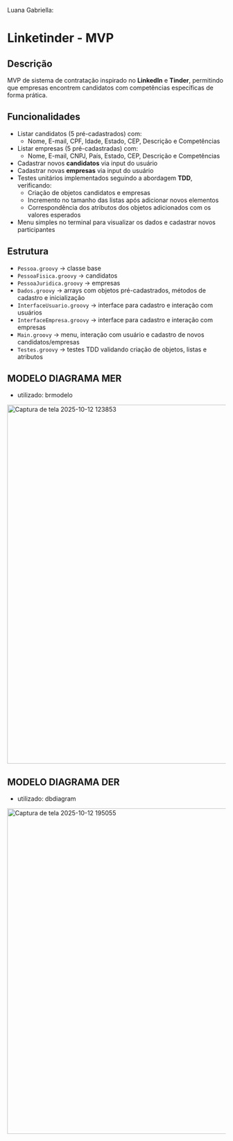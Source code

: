 Luana Gabriella:
# Linketinder - MVP

## Descrição
MVP de sistema de contratação inspirado no **LinkedIn** e **Tinder**, permitindo que empresas encontrem candidatos com competências específicas de forma prática.

## Funcionalidades
- Listar candidatos (5 pré-cadastrados) com:
  - Nome, E-mail, CPF, Idade, Estado, CEP, Descrição e Competências
- Listar empresas (5 pré-cadastradas) com:
  - Nome, E-mail, CNPJ, País, Estado, CEP, Descrição e Competências
- Cadastrar novos **candidatos** via input do usuário
- Cadastrar novas **empresas** via input do usuário
- Testes unitários implementados seguindo a abordagem **TDD**, verificando:
  - Criação de objetos candidatos e empresas
  - Incremento no tamanho das listas após adicionar novos elementos
  - Correspondência dos atributos dos objetos adicionados com os valores esperados
- Menu simples no terminal para visualizar os dados e cadastrar novos participantes

## Estrutura
- `Pessoa.groovy` → classe base  
- `PessoaFisica.groovy` → candidatos  
- `PessoaJuridica.groovy` → empresas  
- `Dados.groovy` → arrays com objetos pré-cadastrados, métodos de cadastro e inicialização  
- `InterfaceUsuario.groovy` → interface para cadastro e interação com usuários  
- `InterfaceEmpresa.groovy` → interface para cadastro e interação com empresas  
- `Main.groovy` → menu, interação com usuário e cadastro de novos candidatos/empresas  
- `Testes.groovy` → testes TDD validando criação de objetos, listas e atributos  


## MODELO DIAGRAMA MER
- utilizado: brmodelo
<img width="1510" height="827" alt="Captura de tela 2025-10-12 123853" src="https://github.com/user-attachments/assets/044d922b-235e-4c57-9972-5d4266cc956b" />

## MODELO DIAGRAMA DER
- utilizado: dbdiagram
<img width="1658" height="750" alt="Captura de tela 2025-10-12 195055" src="https://github.com/user-attachments/assets/e48c1e62-800e-4d99-9615-24f5981cdd43" />



